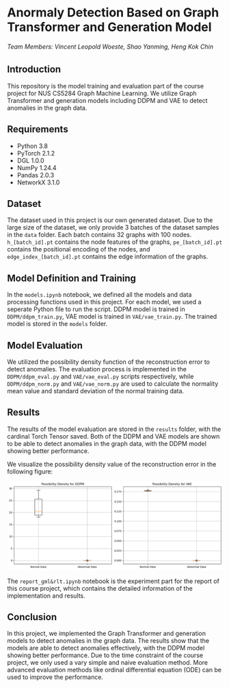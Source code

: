 # Anormaly Detection Based on Graph Transformer and Generation Model

###### Team Members: Vincent Leopold Woeste, Shao Yanming, Heng Kok Chin


## Introduction

This repository is the model training and evaluation part of the course project for NUS CS5284 Graph Machine Learning. We utilize Graph Transformer and generation models including DDPM and VAE to detect anomalies in the graph data.


## Requirements

- Python 3.8
- PyTorch 2.1.2
- DGL 1.0.0
- NumPy 1.24.4
- Pandas 2.0.3
- NetworkX 3.1.0


## Dataset

The dataset used in this project is our own generated dataset. Due to the large size of the dataset, we only provide 3 batches of the dataset samples in the `data` folder. Each batch contains 32 graphs with 100 nodes. `h_[batch_id].pt` contains the node features of the graphs, `pe_[batch_id].pt` contains the positional encoding of the nodes, and `edge_index_[batch_id].pt` contains the edge information of the graphs.


## Model Definition and Training

In the `models.ipynb` notebook, we defined all the models and data processing functions used in this project. For each model, we used a seperate Python file to run the script. DDPM model is trained in `DDPM/ddpm_train.py`, VAE model is trained in `VAE/vae_train.py`. The trained model is stored in the `models` folder.


## Model Evaluation

We utilized the possibility density function of the reconstruction error to detect anomalies. The evaluation process is implemented in the `DDPM/ddpm_eval.py` and `VAE/vae_eval.py` scripts respectively, while `DDPM/ddpm_norm.py` and `VAE/vae_norm.py` are used to calculate the normality mean value and standard deviation of the normal training data.


## Results

The results of the model evaluation are stored in the `results` folder, with the cardinal Torch Tensor saved. Both of the DDPM and VAE models are shown to be able to detect anomalies in the graph data, with the DDPM model showing better performance.

We visualize the possibility density value of the reconstruction error in the following figure:


![Possibility Density](results/PDF.png)


The `report_gml&rlt.ipynb` notebook is the experiment part for the report of this course project, which contains the detailed information of the implementation and results.


## Conclusion

In this project, we implemented the Graph Transformer and generation models to detect anomalies in the graph data. The results show that the models are able to detect anomalies effectively, with the DDPM model showing better performance. Due to the time constraint of the course project, we only used a vary simple and naive evaluation method. More advanced evaluation methods like ordinal differential equation (ODE) can be used to improve the performance.

